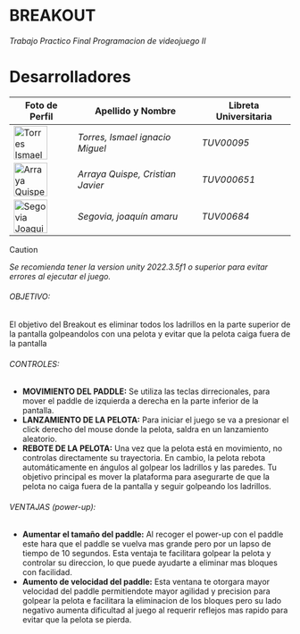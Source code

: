 # BREAKOUT
###### Trabajo Practico Final Programacion de videojuego II
# Desarrolladores

| Foto de Perfil               | Apellido y Nombre          | Libreta Universitaria  | 
|--------------------------------------|----------------------------------|------------------------|
| [<img src="https://github.com/NT125.png" alt="Torres Ismael Ignacio Miguel" width="60" />](https://github.com/NT125)  | *Torres, Ismael ignacio Miguel*             | *TUV00095*              |
| [<img src="https://github.com/4URELI0.png" alt="Arraya Quispe Cristian Javier" width="60" />](https://github.com/4URELI0)  | *Arraya Quispe, Cristian Javier*  | *TUV000651*           |
| [<img src="https://github.com/AmaruSegovia.png" alt="Segovia Joaquin Amaru" width="60" />](https://github.com/AmaruSegovia)  | *Segovia, joaquín amaru*      | *TUV00684*             | 


  
> [!CAUTION]
> _Se recomienda tener la version unity 2022.3.5f1 o superior para evitar errores al ejecutar el juego._

###### OBJETIVO:
El objetivo del Breakout es eliminar todos los ladrillos en la parte superior de la pantalla golpeandolos con una pelota y evitar que la pelota caiga fuera de la pantalla

###### CONTROLES:

 * **MOVIMIENTO DEL PADDLE:** Se utiliza las teclas dirrecionales, para mover el paddle de izquierda a derecha en la parte inferior de la pantalla.
 * **LANZAMIENTO DE LA PELOTA:** Para iniciar el juego se va a presionar el click derecho del mouse donde la pelota, saldra en un lanzamiento aleatorio.
* **REBOTE DE LA PELOTA:** Una vez que la pelota está en movimiento, no controlas directamente su trayectoria. En cambio, la pelota rebota automáticamente en ángulos al golpear los ladrillos y las paredes. Tu objetivo principal es mover la plataforma para asegurarte de que la pelota no caiga fuera de la pantalla y seguir golpeando los ladrillos.
 

###### VENTAJAS (power-up):

* **Aumentar el tamaño del paddle:** Al recoger el power-up con el paddle este hara que el paddle se vuelva mas grande pero por un lapso de tiempo de 10 segundos. Esta ventaja te facilitara golpear la pelota y controlar su direccion, lo que puede ayudarte a eliminar mas bloques con facilidad.
* **Aumento de velocidad del paddle:** Esta ventana te otorgara mayor velocidad del paddle permitiendote mayor agilidad y precision para golpear la pelota e facilitara la eliminacion de los bloques pero su lado negativo aumenta dificultad al juego al requerir reflejos mas rapido para evitar que la pelota se pierda.
